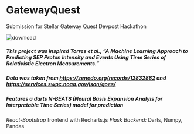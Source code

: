 # GatewayQuest
Submission for Stellar Gateway Quest Devpost Hackathon

![download](https://github.com/user-attachments/assets/33587d28-724e-4187-ad7a-d773cc8911d1)



##### This project was inspired Torres et al., “A Machine Learning Approach to Predicting SEP Proton Intensity and Events Using Time Series of Relativistic Electron Measurements.”
##### Data was taken from https://zenodo.org/records/12832882 and https://services.swpc.noaa.gov/json/goes/
##### Features a darts N-BEATS (Neural Basis Expansion Analyis for Interpretable Time Series) model for prediction
*React-Bootstrap* frontend with Recharts.js
*Flask Backend:* Darts, Numpy, Pandas
